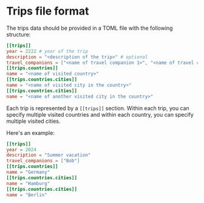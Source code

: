 # Trips file format

The trips data should be provided in a TOML file with the following structure:

```toml
[[trips]]
year = 2222 # year of the trip
description = "<description of the trip>" # optional
travel_companions = ["<name of travel companion 1>", "<name of travel companion 2>", "..."] # optional
[[trips.countries]]
name = "<name of visited country>"
[[trips.countries.cities]]
name = "<name of visited city in the country>"
[[trips.countries.cities]]
name = "<name of another visited city in the country>"
```
Each trip is represented by a `[[trips]]` section. Within each trip, you can specify multiple visited countries and within each country, you can specify multiple visited cities.

Here's an example:
            
```toml
[[trips]]
year = 2024
description = "Summer vacation"
travel_companions = ["Bob"]
[[trips.countries]]
name = "Germany"
[[trips.countries.cities]]
name = "Hamburg"
[[trips.countries.cities]]
name = "Berlin"
```
